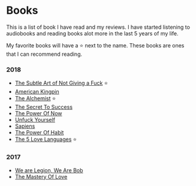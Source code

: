 # Books

This is a list of book I have read and my reviews. I have started listening to audiobooks and reading books alot more in the last 5 years of my life.  



My favorite books will have a ⭐️ next to the name. These books are ones that I can recommend reading. 



### 2018

* [The Subtle Art of Not Giving a Fuck](https://www.goodreads.com/book/show/28257707-the-subtle-art-of-not-giving-a-f-ck) ⭐️
* [American Kingpin](https://www.goodreads.com/book/show/31920777-american-kingpin)
* [The Alchemist](https://www.goodreads.com/book/show/865.The_Alchemist) ⭐️
* [The Secret To Success](https://www.goodreads.com/book/show/13191925-the-secret-to-success)
* [The Power Of Now](https://www.goodreads.com/book/show/6708.The_Power_of_Now)
* [Unfuck Yourself](https://www.goodreads.com/book/show/32738672-unfu-k-yourself)
* [Sapiens](https://www.goodreads.com/book/show/23692271-sapiens)
* [The Power Of Habit](https://www.goodreads.com/book/show/12609433-the-power-of-habit)
* [The 5 Love Languages](https://www.goodreads.com/book/show/23878688-the-5-love-languages) ⭐️



### 2017

* [We are Legion, We Are Bob](https://www.goodreads.com/book/show/32109569-we-are-legion-we-are-bob)
* [The Mastery Of Love](https://www.goodreads.com/book/show/81939.The_Mastery_of_Love)



